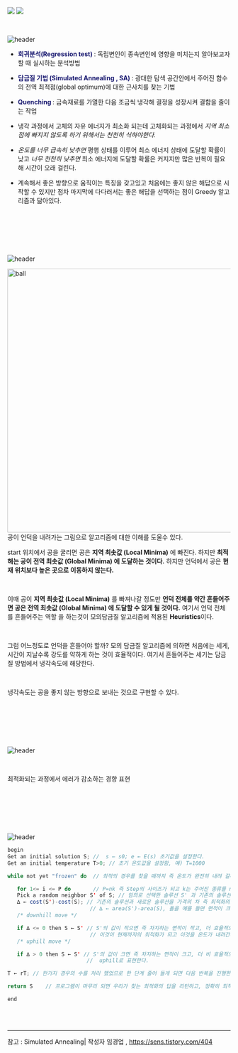 <img src="https://img.shields.io/badge/Hyunnna-01FF95?style=flat-square&logo=Github&logoColor=white"/>  <img src="https://img.shields.io/badge/Java-EF2D5E?style=flat-square&logo=Java&logoColor=white"/>

<br />

![header](https://capsule-render.vercel.app/api?type=cylinder&color=auto&height=100&section=header&text=[Alogrithm]%20모의담금질%20알고리즘&fontSize=40&fontColor=ffffff)
<br />

*  **<span style="color: MidnightBlue"> 회귀분석(Regression test) </span>** : 독립변인이 종속변인에 영향을 미치는지 알아보고자 할 때 실시하는 분석방법 


*  **<span style="color: MidnightBlue"> 담금질 기법 (Simulated Annealing , SA) </span>** : 광대한 탐색 공간안에서 주어진 함수의 전역 최적점(global optimum)에 대한 근사치를 찾는 기법

*  **<span style="color: MidnightBlue"> Quenching </span>** : 금속재료를 가열한 다음 조금씩 냉각해 결정을 성장시켜 결함을 줄이는 작업

*  냉각 과정에서 고체의 자유 에너지가 최소화 되는데 고체화되는 과정에서 _지역 최소점에 빠지지 않도록 하기 위해서는 천천히 식혀야한다._

* *온도를 너무 급속히 낮추면* 평행 상태를 이루어 최소 에너지 상태에 도달할 확률이 낮고 *너무 천천히 낮추면* 최소 에너지에 도달할 확률은 커지지만 많은 반복이 필요해 시간이 오래 걸린다.

* 계속해서 좋은 방향으로 움직이는 특징을 갖고있고 처음에는 좋지 않은 해답으로 시작할 수 있지만 점차 마지막에 다다러서는 좋은 해답을 선택하는 점이 Greedy 알고리즘과 닮아있다.

<br />

<br />

<br />

<br />

<br />

![header](https://capsule-render.vercel.app/api?type=soft&color=auto&height=50&section=header&text=기본동작방식&fontSize=20&fontColor=ffffff)

<img width="594" alt="ball" src="https://user-images.githubusercontent.com/62924325/173975942-bc44a2d5-4e9d-4b37-b3ea-2539f20ebb42.png">

<br />
   공이 언덕을 내려가는 그림으로 알고리즘에 대한 이해를 도울수 있다.

   start 위치에서 공을 굴리면 공은 **지역 최솟값 (Local Minima)** 에 빠진다. 하지만 **최적해는 공이 전역 최솟값 (Global Minima) 에 도달하는 것이다.** 하지만 언덕에서 공은 **현재 위치보다 높은 곳으로 이동하지 않는다.**

<br />

   이때 공이 **지역 최솟값 (Local Minima)** 를 빠져나갈 정도만 **언덕 전체를 약간 흔들어주면 공은 전역 최솟값 (Global Minima) 에 도달할 수 있게 될 것이다.** 여기서 언덕 전체를 흔들어주는 역할 을 하는것이 모의담금질 알고리즘에 적용된 **Heuristics**이다. 

<br />

   그럼 어느정도로 언덕을 흔들어야 할까? 모의 담금질 알고리즘에 의하면 처음에는 세게, 시간이 지날수록 강도를 약하게 하는 것이 효율적이다. 
   여기서 흔들어주는 세기는 담금질 방법에서 냉각속도에 해당한다. 

<br />

   냉각속도는 공을 좋지 않는 방향으로 보내는 것으로 구현할 수 있다. 

<br />

<br />

<br />

<br />

<br />

![header](https://capsule-render.vercel.app/api?type=soft&color=auto&height=50&section=header&text=최적화과정분석&fontSize=20&fontColor=ffffff)

<br />

최적화되는 과정에서 에러가 감소하는 경향 표현

<br />

<br />

<br />

<br />

<br />

![header](https://capsule-render.vercel.app/api?type=soft&color=auto&height=50&section=header&text=LOGIC&fontSize=20&fontColor=ffffff)


```java
begin
Get an initial solution S; //  s ← s0; e ← E(s) 초기값을 설정한다.
Get an initial temperature T>0; // 초기 온도값을 설정함, 예) T=1000

while not yet "frozen" do  // 최적의 경우를 찾을 때까지 즉 온도가 완전히 내려 갈때까지 프로그램을 Loop한다.

   for 1<= i <= P do       // P=nk 즉 Step의 사이즈가 되고 k는 주어진 종류를 n은 우리가 결정하게 된다. 즉 STEP사이즈를 결정하게 된다.
   Pick a random neighbor S' of S; // 임의로 선택한 솔루션 S' 과 기존의 솔루션 S를 선택한다.
   ∆ ← cost(S')-cost(S); // 기존의 솔루션과 새로운 솔루션을 가격의 차 즉 최적화의 값의 차를 만든다.
                          // ∆ ← area(S')-area(S), 돌을 예를 들면 면적이 크기가 효율성의 차이이다.
   /* downhill move */

   if ∆ <= 0 then S ← S' // S'의 값이 작으면 즉 차지하는 면적이 작고, 더 효율적으로 배치 되었으면,
                          // 이것이 현재까지의 최적화가 되고 이것을 온도가 내려간다. Downhill로 표현한다.
   /* uphill move */

   if ∆ > 0 then S ← S' // S'의 값이 크면 즉 차지하는 면적이 크고, 더 비 효율적으로 배치 되었으면, 이것을 온도가 올라간다.
                         //  uphill로 표현한다.

T ← rT; // 한가지 경우의 수를 처리 했었므로 한 단계 줄어 들게 되면 다음 반복을 진행한다.

return S    // 프로그램이 마무리 되면 우리가 찾는 최적화의 답을 리턴하고, 정확히 최적화의 답을 찾았으면 이것을 Global Optimization 즉 모든 경우의 수중에서 가장 최적화된 것이다.

end
```

<br />

<br />

***

참고 : Simulated Annealing| 작성자 임경업 , https://sens.tistory.com/404

